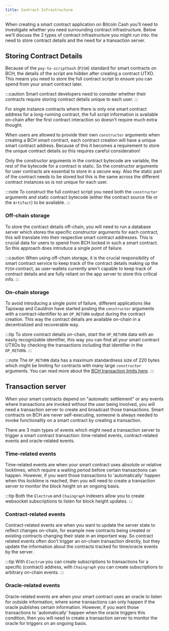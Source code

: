 ```yaml
---
title: Contract Infrastructure
---
```


When creating a smart contract application on Bitcoin Cash you'll need to investigate whether you need surrounding contract infrastructure.
Below we'll discuss the 2 types of contract infrastructure you might run into: the need to store contract details and the need for a transaction server.

## Storing Contract Details

Because of the `pay-to-scripthash` (`P2SH`) standard for smart contracts on BCH, the details of the script are hidden after creating a contract UTXO. This means you need to store the full contract script to ensure you can spend from your smart contract later.

:::caution
Smart contract developers need to consider whether their contracts require storing contract details unique to each user.
:::


For single instance contracts where there is only one smart contract address for a long-running contract, the full script information is available on-chain after the first contract interaction so doesn't require much extra thought.


When users are allowed to provide their own `constructor` arguments when creating a BCH smart contract, each contract creation will have a unique smart contract address. Because of this it becomes a requirement to store the unique contract details so this requires careful consideration!

Only the constructor arguments in the contract bytecode are variable, the rest of the bytecode for a contract is static. So the constructor arguments for user contracts are essential to store in a secure way.
Also the static part of the contract needs to be stored but this is the same across the different contract instances so is not unique for each user.

:::note
To construct the full contract script you need both the `constructor` arguments and static contract bytecode (either the contract source file or the `Artifact`) to be available.
:::

### Off-chain storage

To store the contract details off-chain, you will need to run a database server which stores the specific constructor arguments for each contract, this will translate into their respective smart contract addresses. This is crucial data for users to spend from BCH locked in such a smart contract. So this approach does introduce a single point of failure.

:::caution
When using off-chain storage, it is the crucial responsibility of smart contract service to keep track of the contract details making up the `P2SH` contract, as user-wallets currently aren't capable to keep track of contract details and are fully reliant on the app server to store this critical info.
:::

### On-chain storage

To avoid introducing a single point of failure, different applications like Tapswap and Cauldron have started posting the `constructor` arguments with a contract-identifier to an `OP_RETURN` output during the contract creation. This way the contract details are available on-chain in a decentralized and recoverable way.

:::tip
To store contract details on-chain, start the `OP_RETURN` data with an easily recognizable identifier, this way you can find all your smart contract UTXOs by checking the transactions including that identifier in the `OP_RETURN`.
:::

:::note
The `OP_RETURN` data has a maximum standardness size of 220 bytes which might be limiting for contracts with many large `constructor` arguments. You can read more about the [BCH transaction limits here](/docs/compiler/script-limits).
:::

## Transaction server

When your smart contracts depend on "automatic settlement" or any events where transactions are invoked without the user being involved, you will need a transaction server to create and broadcast those transactions. Smart contracts on BCH are never self-executing, someone is always needed to invoke functionality on a smart contract by creating a transaction.

There are 3 main types of events which might need a transaction server to trigger a smart contract transaction: time-related events, contract-related events and oracle-related events.

### Time-related events

Time-related events are when your smart contract uses absolute or relative locktimes, which require a waiting period before certain transactions can happen. However, if you want those transactions to 'automatically' happen when this locktime is reached, then you will need to create a transaction server to monitor the block height on an ongoing basis.

:::tip
Both the `Electrum` and `Chaingraph` indexers allow you to create websocket subscriptions to listen for block height updates.
:::

### Contract-related events

Contract-related events are when you want to update the server state to reflect changes on-chain, for example new contracts being created or existing contracts changing their state in an important way. So contract related events often don't trigger an on-chain transaction directly, but they update the information about the contracts tracked for time/oracle events by the server.

:::tip
With `Electrum` you can create subscriptions to transactions for a specific (contract) address, with `Chaingraph` you can create subscriptions to arbitrary on-chain events.
:::

### Oracle-related events

Oracle-related events are when your smart contract uses an oracle to listen for outside information, where some transactions can only happen if the oracle publishes certain information. However, if you want those transactions to 'automatically' happen when the oracle triggers this condition, then you will need to create a transaction server to monitor the oracle for triggers on an ongoing basis.
